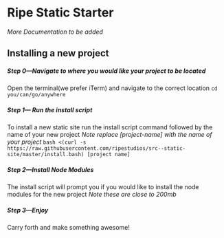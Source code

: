 # Ripe Static Starter
*More Documentation to be added*

## Installing a new project
##### Step 0—Navigate to where you would like your project to be located
Open the terminal(we prefer iTerm) and navigate to the correct location
	```
	cd you/can/go/anywhere
	```

##### Step 1— Run the install script
To install a new static site run the install script command followed by the name of your new project
*Note replace [project-name] with the name of your project*
	```
	bash <(curl -s https://raw.githubusercontent.com/ripestudios/src--static-site/master/install.bash) [project name]
	```

##### Step 2—Install Node Modules
The install script will prompt you if you would like to install the node modules for the new project
*Note these are close to 200mb*

##### Step 3—Enjoy
Carry forth and make something awesome!
